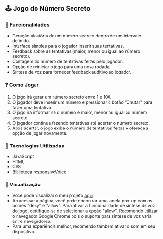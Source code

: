 ## 🕹️ Jogo do Número Secreto
### 📑 Funcionalidades
- Geração aleatória de um número secreto dentro de um intervalo definido.
- Interface simples para o jogador inserir suas tentativas.
- Feedback sobre as tentativas (maior, menor ou igual ao número secreto).
- Contagem do número de tentativas feitas pelo jogador.
- Opção de reiniciar o jogo para uma nova rodada.
- Síntese de voz para fornecer feedback auditivo ao jogador.

### ❓ Como Jogar
1. O jogo irá gerar um número secreto entre 1 e 100.
2. O jogador deve inserir um número e pressionar o botão "Chutar" para fazer uma tentativa.
3. O jogo irá informar se o número é maior, menor ou igual ao número secreto.
4. O jogador continua fazendo tentativas até acertar o número secreto.
5. Após acertar, o jogo exibe o número de tentativas feitas e oferece a opção de jogar novamente.

### 📌 Tecnologias Utilizadas

- JavaScript
- HTML
- CSS
- Biblioteca responsiveVoice

### 👀 Visualização
- Você pode visualizar o meu projeto [aqui](https://js-game-flame.vercel.app)
- Ao acessar a página, você pode encontrar uma janela pop-up com os botões "deny" e "allow". Para ativar a funcionalidade de síntese de voz do jogo, certifique-se de selecionar a opção "allow". Recomendo utilizar o navegador Google Chrome pois o suporte para síntese de voz varia entre navegadores.
- Para uma experiência melhor, recomendo também ativar o som em seu dispositivo.